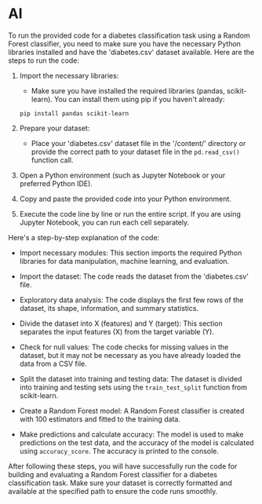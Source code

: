 # AI

To run the provided code for a diabetes classification task using a Random Forest classifier, you need to make sure you have the necessary Python libraries installed and have the 'diabetes.csv' dataset available. Here are the steps to run the code:

1. Import the necessary libraries:
   - Make sure you have installed the required libraries (pandas, scikit-learn). You can install them using pip if you haven't already:

   ```
   pip install pandas scikit-learn
   ```

2. Prepare your dataset:
   - Place your 'diabetes.csv' dataset file in the '/content/' directory or provide the correct path to your dataset file in the `pd.read_csv()` function call.

3. Open a Python environment (such as Jupyter Notebook or your preferred Python IDE).

4. Copy and paste the provided code into your Python environment.

5. Execute the code line by line or run the entire script. If you are using Jupyter Notebook, you can run each cell separately.

Here's a step-by-step explanation of the code:

- Import necessary modules: This section imports the required Python libraries for data manipulation, machine learning, and evaluation.

- Import the dataset: The code reads the dataset from the 'diabetes.csv' file.

- Exploratory data analysis: The code displays the first few rows of the dataset, its shape, information, and summary statistics.

- Divide the dataset into X (features) and Y (target): This section separates the input features (X) from the target variable (Y).

- Check for null values: The code checks for missing values in the dataset, but it may not be necessary as you have already loaded the data from a CSV file.

- Split the dataset into training and testing data: The dataset is divided into training and testing sets using the `train_test_split` function from scikit-learn.

- Create a Random Forest model: A Random Forest classifier is created with 100 estimators and fitted to the training data.

- Make predictions and calculate accuracy: The model is used to make predictions on the test data, and the accuracy of the model is calculated using `accuracy_score`. The accuracy is printed to the console.

After following these steps, you will have successfully run the code for building and evaluating a Random Forest classifier for a diabetes classification task. Make sure your dataset is correctly formatted and available at the specified path to ensure the code runs smoothly.
